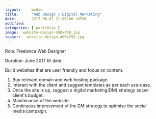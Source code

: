 ```yaml
---
layout:     media
title:      "Web Design / Digital Marketing"
date:       2017-06-01 21:00:00 +0530
modified:   
categories: [ portfolio ]
image:  website-design-900x450.jpg
teaser:   website-design-400x250.jpg
---
```

Role:     Freelance Web Designer

Duration: June 2017 till date.

Build websites that are user friendly and focus on content.
1. Buy relevant domain and web hosting package.
2. Interact with the client and suggest templates as per each use-case.
3. Once the site is up, suggest a digital marketing(DM) strategy as per client's budget.
4. Maintenance of the website.
5. Continuous improvement of the DM strategy to optimise the social media campaign.
